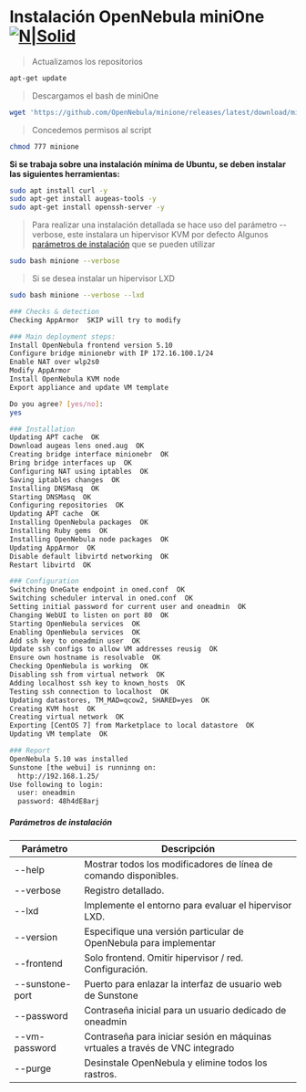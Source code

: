 # Instalación OpenNebula miniOne [![N|Solid](https://opennebula.io/wp-content/uploads/2019/04/img-logo-blue.svg)](https://docs.opennebula.io/minione/)

>Actualizamos los repositorios
```sh
apt-get update
```
>Descargamos el bash de miniOne
```sh
wget 'https://github.com/OpenNebula/minione/releases/latest/download/minione'
```

>Concedemos permisos al script
```sh
chmod 777 minione
```
**Si se trabaja sobre una instalación mínima de Ubuntu, se deben instalar las siguientes herramientas:**
```sh
sudo apt install curl -y
sudo apt-get install augeas-tools -y
sudo apt-get install openssh-server -y
```

>Para realizar una instalación detallada se hace uso del parámetro --verbose, este instalara un hipervisor KVM por defecto
>Algunos  [parámetros de instalación](#Parámetros-de-instalación) que se pueden utilizar
```sh
sudo bash minione --verbose
```
>Si se desea instalar un hipervisor LXD
```sh
sudo bash minione --verbose --lxd
```
```sh
### Checks & detection
Checking AppArmor  SKIP will try to modify

### Main deployment steps:
Install OpenNebula frontend version 5.10
Configure bridge minionebr with IP 172.16.100.1/24
Enable NAT over wlp2s0
Modify AppArmor
Install OpenNebula KVM node
Export appliance and update VM template

Do you agree? [yes/no]:
yes

### Installation
Updating APT cache  OK
Download augeas lens oned.aug  OK
Creating bridge interface minionebr  OK
Bring bridge interfaces up  OK
Configuring NAT using iptables  OK
Saving iptables changes  OK
Installing DNSMasq  OK
Starting DNSMasq  OK
Configuring repositories  OK
Updating APT cache  OK
Installing OpenNebula packages  OK
Installing Ruby gems  OK
Installing OpenNebula node packages  OK
Updating AppArmor  OK
Disable default libvirtd networking  OK
Restart libvirtd  OK

### Configuration
Switching OneGate endpoint in oned.conf  OK
Switching scheduler interval in oned.conf  OK
Setting initial password for current user and oneadmin  OK
Changing WebUI to listen on port 80  OK
Starting OpenNebula services  OK
Enabling OpenNebula services  OK
Add ssh key to oneadmin user  OK
Update ssh configs to allow VM addresses reusig  OK
Ensure own hostname is resolvable  OK
Checking OpenNebula is working  OK
Disabling ssh from virtual network  OK
Adding localhost ssh key to known_hosts  OK
Testing ssh connection to localhost  OK
Updating datastores, TM_MAD=qcow2, SHARED=yes  OK
Creating KVM host  OK
Creating virtual network  OK
Exporting [CentOS 7] from Marketplace to local datastore  OK
Updating VM template  OK

### Report
OpenNebula 5.10 was installed
Sunstone [the webui] is runninng on:
  http://192.168.1.25/
Use following to login:
  user: oneadmin
  password: 48h4dE8arj
```

##### Parámetros de instalación                                                                                                 
| Parámetro | Descripción |
| ------ | ------ |
|--help	| Mostrar todos los modificadores de línea de comando disponibles.|
|--verbose |	Registro detallado.|
|--lxd|	Implemente el entorno para evaluar el hipervisor LXD.|
|--version|	Especifique una versión particular de OpenNebula para implementar|
|--frontend |Solo frontend. Omitir hipervisor / red. Configuración.|
|--sunstone-port|	Puerto para enlazar la interfaz de usuario web de Sunstone|
|--password |	Contraseña inicial para un usuario dedicado de oneadmin|
|--vm-password |	Contraseña para iniciar sesión en máquinas vrtuales a través de VNC integrado|
|--purge | Desinstale OpenNebula y elimine todos los rastros.|
